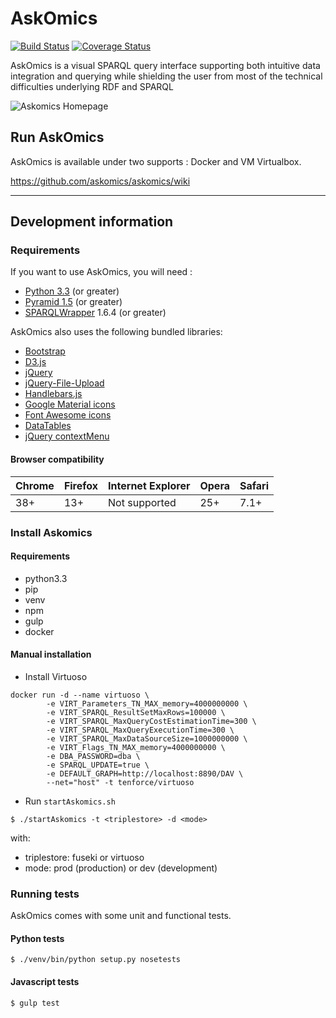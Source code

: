 # AskOmics

[![Build Status](https://travis-ci.org/askomics/askomics.svg?branch=master)](https://travis-ci.org/askomics/askomics)
[![Coverage Status](https://coveralls.io/repos/github/askomics/askomics/badge.svg?branch=master)](https://coveralls.io/github/askomics/askomics?branch=master)

AskOmics is a visual SPARQL query interface supporting both intuitive data integration and querying while shielding the user from most of the technical difficulties underlying RDF and SPARQL

![Askomics Homepage](static/askomics_home.png)

## Run AskOmics

AskOmics is available under two supports : Docker and VM Virtualbox.

https://github.com/askomics/askomics/wiki

------------------

## Development information

### Requirements

If you want to use AskOmics, you will need :

* [Python 3.3](https://www.python.org/downloads/) (or greater)
* [Pyramid 1.5](http://www.pylonsproject.org) (or greater)
* [SPARQLWrapper](https://rdflib.github.io/sparqlwrapper/) 1.6.4 (or greater)

AskOmics also uses the following bundled libraries:

* [Bootstrap](http://getbootstrap.com)
* [D3.js](http://d3js.org)
* [jQuery](http://jquery.com)
* [jQuery-File-Upload](https://github.com/blueimp/jQuery-File-Upload)
* [Handlebars.js](http://handlebarsjs.com/)
* [Google Material icons](https://design.google.com/icons/)
* [Font Awesome icons](http://fontawesome.io/icons/)
* [DataTables](https://datatables.net/)
* [jQuery contextMenu](http://swisnl.github.io/jQuery-contextMenu/index.html)

#### Browser compatibility

| Chrome | Firefox | Internet Explorer | Opera | Safari |
|---|---|---|---|---|
| 38+  | 13+  | Not supported  | 25+  |  7.1+ |

### Install Askomics

#### Requirements

+ python3.3
+ pip
+ venv
+ npm
+ gulp
+ docker

#### Manual installation

+ Install  Virtuoso

```
docker run -d --name virtuoso \
        -e VIRT_Parameters_TN_MAX_memory=4000000000 \
        -e VIRT_SPARQL_ResultSetMaxRows=100000 \
        -e VIRT_SPARQL_MaxQueryCostEstimationTime=300 \
        -e VIRT_SPARQL_MaxQueryExecutionTime=300 \
        -e VIRT_SPARQL_MaxDataSourceSize=1000000000 \
        -e VIRT_Flags_TN_MAX_memory=4000000000 \
        -e DBA_PASSWORD=dba \
        -e SPARQL_UPDATE=true \
        -e DEFAULT_GRAPH=http://localhost:8890/DAV \
        --net="host" -t tenforce/virtuoso
```

+ Run `startAskomics.sh`

```
$ ./startAskomics -t <triplestore> -d <mode>
```

with:

+ triplestore: fuseki or virtuoso
+ mode: prod (production) or dev (development)


### Running tests

AskOmics comes with some unit and functional tests.

#### Python tests

```
$ ./venv/bin/python setup.py nosetests
```
#### Javascript tests

```
$ gulp test
```

